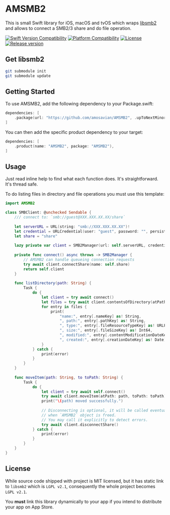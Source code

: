 # AMSMB2


This is small Swift library for iOS, macOS and tvOS which wraps [libsmb2](https://github.com/sahlberg/libsmb2) and allows to connect a SMB2/3 share and do file operation.

[![Swift Version Compatibility][swift-version-image]][swift-version-url]
[![Platform Compatibility ][platform-image]][platform-url]
[![License][license-image]][license-url]
[![Release version][release-image]][release-url]

## Get libsmb2 

```bash
git submodule init
git submodule update 
```


## Getting Started

To use AMSMB2, add the following dependency to your Package.swift:

```swift
dependencies: [
    .package(url: "https://github.com/amosavian/AMSMB2", .upToNextMinor(from: "3.0.0"))
]
```

You can then add the specific product dependency to your target:

```swift
dependencies: [
    .product(name: "AMSMB2", package: "AMSMB2"),
]
```

## Usage

Just read inline help to find what each function does. It's straightforward. It's thread safe.

To do listing files in directory and file operations you must use this template:

```swift
import AMSMB2

class SMBClient: @unchecked Sendable {
    /// connect to: `smb://guest@XXX.XXX.XX.XX/share`
    
    let serverURL = URL(string: "smb://XXX.XXX.XX.XX")!
    let credential = URLCredential(user: "guest", password: "", persistence: URLCredential.Persistence.forSession)
    let share = "share"
    
    lazy private var client = SMB2Manager(url: self.serverURL, credential: self.credential)!
    
    private func connect() async throws -> SMB2Manager {
        // AMSMB2 can handle queueing connection requests
        try await client.connectShare(name: self.share)
        return self.client
    }
    
    func listDirectory(path: String) {
        Task {
            do {
                let client = try await connect()
                let files = try await client.contentsOfDirectory(atPath: path)
                for entry in files {
                    print(
                        "name:", entry[.nameKey] as! String,
                        ", path:", entry[.pathKey] as! String,
                        ", type:", entry[.fileResourceTypeKey] as! URLFileResourceType,
                        ", size:", entry[.fileSizeKey] as! Int64,
                        ", modified:", entry[.contentModificationDateKey] as! Date,
                        ", created:", entry[.creationDateKey] as! Date)
                }
            } catch {
                print(error)
            }
        }
    }
    
    func moveItem(path: String, to toPath: String) {
        Task {
            do {
                let client = try await self.connect()
                try await client.moveItem(atPath: path, toPath: toPath)
                print("\(path) moved successfully.")
                
                // Disconnecting is optional, it will be called eventually
                // when `AMSMB2` object is freed.
                // You may call it explicitly to detect errors.
                try await client.disconnectShare()
            } catch {
                print(error)
            }
        }
    }
}

```

## License

While source code shipped with project is MIT licensed, but it has static link to `libsmb2` which is `LGPL v2.1`, consequently the whole project becomes `LGPL v2.1`.

You **must** link this library dynamically to your app if you intend to distribute your app on App Store.

[swift-version-image]: https://img.shields.io/endpoint?url=https%3A%2F%2Fswiftpackageindex.com%2Fapi%2Fpackages%2Famosavian%2FAMSMB2%2Fbadge%3Ftype%3Dswift-versions
[swift-version-url]: https://swiftpackageindex.com/amosavian/AMSMB2
[platform-image]: https://img.shields.io/endpoint?url=https%3A%2F%2Fswiftpackageindex.com%2Fapi%2Fpackages%2Famosavian%2FAMSMB2%2Fbadge%3Ftype%3Dplatforms
[platform-url]: https://swiftpackageindex.com/amosavian/AMSMB2
[license-image]: https://img.shields.io/github/license/amosavian/AMSMB2.svg
[license-url]: LICENSE
[release-image]: https://img.shields.io/github/release/amosavian/AMSMB2.svg
[release-url]: https://github.com/amosavian/AMSMB2/releases
